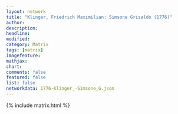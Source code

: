 ```yaml
---
layout: network
title: "Klinger, Friedrich Maximilian: Simsone Grisaldo (1776)"
author:
description:
headline:
modified:
category: Matrix
tags: [matrix]
imagefeature: 
mathjax: 
chart: 
comments: false
featured: false
list: false
networkdata: 1776-Klinger_-Simsone_G.json
---
```

{% include matrix.html %}
